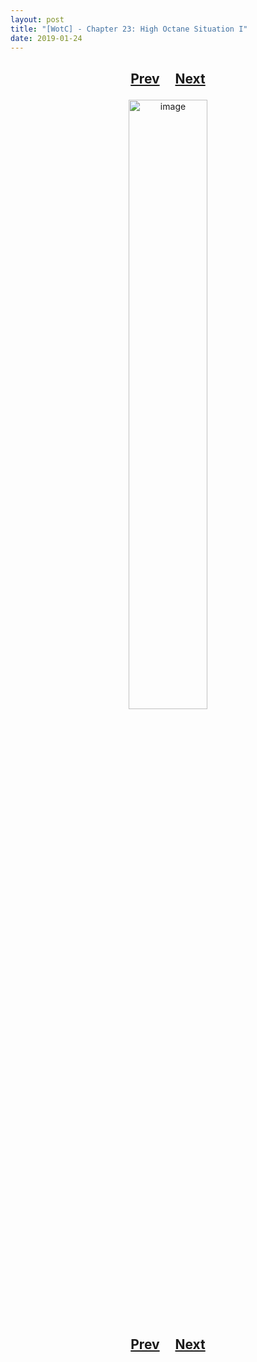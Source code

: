 ```yaml
---
layout: post
title: "[WotC] - Chapter 23: High Octane Situation I"
date: 2019-01-24
---
```


<h2>
  <p style="text-align:center;">
    <a href="/wingsofthechorus/archive/2019/01/17/chapter22">Prev</a>
    &nbsp;&nbsp;&nbsp;
    <a href="/wingsofthechorus/archive/2019/01/31/chapter24">Next</a>
  </p>
</h2>

<p style="text-align:center;">
  <img src="/wingsofthechorus/images/comics/c23.png" width="50%" alt="image"/>
</p>

<h2>
  <p style="text-align:center;">
    <a href="/wingsofthechorus/archive/2019/01/17/chapter22">Prev</a>
    &nbsp;&nbsp;&nbsp;
    <a href="/wingsofthechorus/archive/2019/01/31/chapter24">Next</a>
  </p>
</h2>
